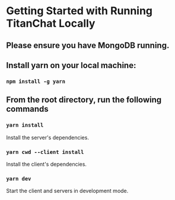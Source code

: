 # Getting Started with Running TitanChat Locally

## Please ensure you have MongoDB running.

## Install yarn on your local machine: 
### `npm install -g yarn`

## From the root directory, run the following commands

### `yarn install`

Install the server's dependencies.

### `yarn cwd --client install`

Install the client's dependencies.

### `yarn dev`

Start the client and servers in development mode.
